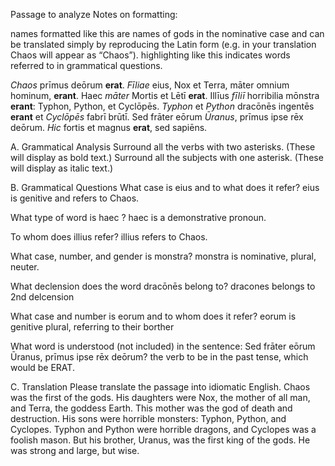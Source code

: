Passage to analyze
Notes on formatting:

names formatted like this are names of gods in the nominative case and can be translated simply by reproducing the Latin form (e.g. in your translation Chaos will appear as “Chaos”).
highlighting like this indicates words referred to in grammatical questions.

*Chaos* prīmus deōrum **erat**.
*Fīliae* eius, Nox et Terra, māter omnium hominum, **erant**.
Haec *māter* Mortis et Lētī **erat**. 
Illīus *fīliī* horribilia mōnstra **erant**: Typhon, Python, et Cyclōpēs.
*Typhon* et *Python* dracōnēs ingentēs **erant** et *Cyclōpēs* fabrī brūtī.
Sed frāter eōrum *Ūranus*, prīmus ipse rēx deōrum.
*Hic* fortis et magnus **erat**, sed sapiēns.

A. Grammatical Analysis
Surround all the verbs with two asterisks. (These will display as bold text.) Surround all the subjects with one asterisk. (These will display as italic text.)

B. Grammatical Questions
What case is eius and to what does it refer? eius is genitive and refers to Chaos.
 
What type of word is haec ? haec is a demonstrative pronoun.

To whom does illius refer? illius refers to Chaos.

What case, number, and gender is monstra? monstra is nominative, plural, neuter. 

What declension does the word dracōnēs belong to? dracones belongs to 2nd delcension

What case and number is eorum and to whom does it refer? eorum is genitive plural, referring to their borther

What word is understood (not included) in the sentence: Sed frāter eōrum Ūranus, prīmus ipse rēx deōrum?
the verb to be in the past tense, which would be ERAT.

C. Translation
Please translate the passage into idiomatic English.
Chaos was the first of the gods. His daughters were Nox, the mother of all man, and Terra, the goddess Earth. This mother was the god of death and destruction. His sons were horrible monsters: Typhon, Python, and Cyclopes. Typhon and Python were horrible dragons, and Cyclopes was a foolish mason. But his brother, Uranus, was the first king of the gods. He was strong and large, but wise. 

